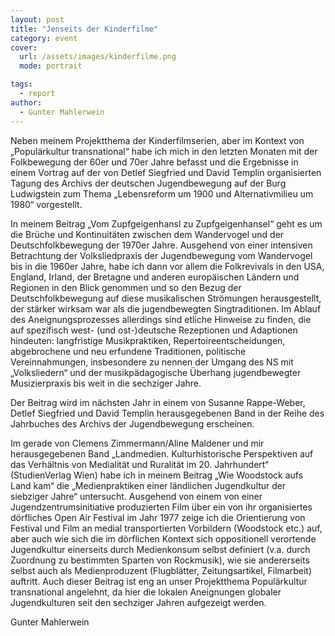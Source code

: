 ```yaml
---
layout: post
title: "Jenseits der Kinderfilme"
category: event
cover:
  url: /assets/images/kinderfilme.png
  mode: portrait

tags:
  - report
author:
  - Gunter Mahlerwein
---
```


Neben meinem Projektthema der Kinderfilmserien, aber im Kontext von „Populärkultur transnational“ habe ich mich in den letzten Monaten mit der Folkbewegung der 60er und 70er Jahre befasst und die Ergebnisse in einem Vortrag auf der von Detlef Siegfried und David Templin organisierten Tagung des Archivs der deutschen Jugendbewegung auf der Burg Ludwigstein zum Thema „Lebensreform um 1900 und Alternativmilieu um 1980“ vorgestellt.

<!-- more -->

In meinem Beitrag „Vom Zupfgeigenhansl zu Zupfgeigenhansel“ geht es um die Brüche und Kontinuitäten zwischen dem Wandervogel und der Deutschfolkbewegung der 1970er Jahre. Ausgehend von einer intensiven Betrachtung der Volksliedpraxis der Jugendbewegung vom Wandervogel bis in die 1960er Jahre, habe ich dann vor allem die Folkrevivals in den USA, England, Irland, der Bretagne und anderen europäischen Ländern und Regionen in den Blick genommen und so den Bezug der Deutschfolkbewegung auf diese musikalischen Strömungen herausgestellt, der  stärker wirksam war als die jugendbewegten Singtraditionen. Im Ablauf des Aneignungsprozesses allerdings sind etliche Hinweise zu finden, die auf spezifisch west- (und ost-)deutsche Rezeptionen und Adaptionen hindeuten: langfristige Musikpraktiken, Repertoireentscheidungen, abgebrochene und neu erfundene Traditionen, politische Vereinnahmungen, insbesondere zu nennen der Umgang des NS mit „Volksliedern“ und der musikpädagogische Überhang jugendbewegter Musizierpraxis bis weit in die sechziger Jahre.

Der Beitrag wird im nächsten Jahr in einem von Susanne Rappe-Weber, Detlef Siegfried und David Templin herausgegebenen Band in der Reihe des Jahrbuches des Archivs der Jugendbewegung erscheinen.

Im gerade von Clemens Zimmermann/Aline Maldener und mir herausgegebenen Band „Landmedien. Kulturhistorische Perspektiven auf das Verhältnis von Medialität und Ruralität im 20. Jahrhundert“ (StudienVerlag Wien) habe ich in meinem Beitrag „Wie Woodstock aufs Land kam“ die „Medienpraktiken einer ländlichen Jugendkultur der siebziger Jahre“ untersucht. Ausgehend von einem von einer Jugendzentrumsinitiative produzierten Film über ein von ihr organisiertes dörfliches Open Air Festival im Jahr 1977 zeige ich die Orientierung von Festival und Film an medial transportierten Vorbildern (Woodstock etc.) auf, aber auch wie sich die im dörflichen Kontext sich oppositionell verortende Jugendkultur einerseits durch Medienkonsum selbst definiert (v.a. durch Zuordnung zu bestimmten Sparten von Rockmusik), wie sie andererseits selbst auch als Medienproduzent (Flugblätter, Zeitungsartikel, Filmarbeit) auftritt. Auch dieser Beitrag ist eng an unser Projektthema Populärkultur transnational angelehnt, da hier die lokalen Aneignungen globaler Jugendkulturen seit den sechziger Jahren aufgezeigt werden.

Gunter Mahlerwein
